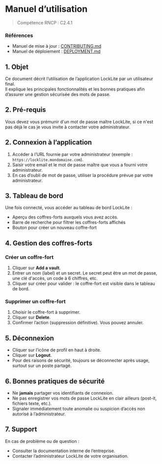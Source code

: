 # Manuel d’utilisation

> Compétence RNCP : C2.4.1

[//]: # (TODO: Add when we will have share vault -> SHARE)

### Références

- Manuel de mise à jour : [CONTRIBUTING.md](CONTRIBUTING.md)
- Manuel de déploiement : [DEPLOYMENT.md](DEPLOYMENT.md)

## 1. Objet

Ce document décrit l’utilisation de l’application LockLite par un utilisateur final.  
Il explique les principales fonctionnalités et les bonnes pratiques afin d’assurer une gestion sécurisée des mots de
passe.

## 2. Pré-requis

Vous devez vous prémunir d'un mot de passe maître LockLite, si ce n'est pas déjà le cas je vous invite à contacter votre
administrateur.

## 2. Connexion à l’application

[//]: # (Ici on part du principe que l'application est déployée en intranet, ce qui n'est pas le cas pour ce MVP)

1. Accéder à l’URL fournie par votre administrateur (exemple : `https://locklite.mondomaine.com`).
2. Saisir votre email et le mot de passe maître que vous a fourni votre administrateur.
3. En cas d’oubli de mot de passe, utiliser la procédure prévue par votre administrateur.

## 3. Tableau de bord

Une fois connecté, vous accéder au tableau de bord LockLite :

- Aperçu des coffres-forts auxquels vous avez accès.
- Barre de recherche pour filtrer les coffres-forts affichés
- Bouton pour créer un nouveau coffre-fort

## 4. Gestion des coffres-forts

### Créer un coffre-fort

1. Cliquer sur **Add a vault**.
2. Entrer un nom (label) et un secret. Le secret peut être un mot de passe, une clé d'accès, un code à 6 chiffres, etc.
3. Cliquer sur créer pour valider : le coffre-fort est visible dans le tableau de bord.

### Supprimer un coffre-fort

1. Choisir le coffre-fort à supprimer.
2. Cliquer sur **Delete**.
3. Confirmer l’action (suppression définitive). Vous pouvez annuler.

[//]: # (TODO: SHARE)
[//]: # (## 6. Partage de coffres-forts)

## 5. Déconnexion

- Cliquer sur l’icône de profil en haut à droite.
- Cliquer sur  **Logout**.
- Pour des raisons de sécurité, toujours se déconnecter après usage, surtout sur un poste partagé.

## 6. Bonnes pratiques de sécurité

- Ne **jamais** partager vos identifiants de connexion.
- Ne pas enregistrer vos mots de passe LockLite en clair ailleurs (post-it, fichiers texte, etc.).
- Signaler immédiatement toute anomalie ou suspicion d’accès non autorisé à l’administrateur.

## 7. Support

En cas de problème ou de question :

- Consulter la documentation interne de l’entreprise.
- Contacter l’administrateur LockLite de votre organisation.  
